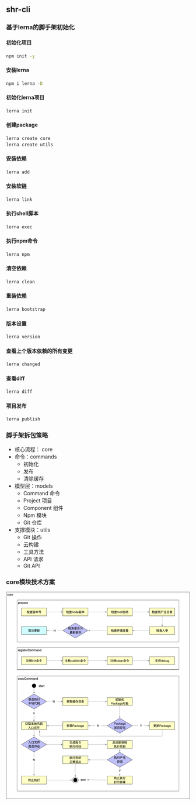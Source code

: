 ## shr-cli
### 基于lerna的脚手架初始化

#### 初始化项目

```bash
npm init -y
```

#### 安装lerna

```bash
npm i lerna -D
```

#### 初始化lerna项目

```bash
lerna init
```

#### 创建package

```bash
lerna create core
lerna create utils
```

#### 安装依赖

```bash
lerna add
```

#### 安装软链

```bash
lerna link
```

#### 执行shell脚本

```bash
lerna exec
```

#### 执行npm命令

```bash
lerna npm
```

#### 清空依赖

```bash
lerna clean
```

#### 重装依赖

```bash
lerna bootstrap
```

#### 版本设置

```bash
lerna version
```

#### 查看上个版本依赖的所有变更

```bash
lerna changed
```

#### 查看diff

```bash
lerna diff
```

#### 项目发布

```bash
lerna publish
```

### 脚手架拆包策略

- 核心流程： core
- 命令：commands
  - 初始化
  - 发布
  - 清除缓存
- 模型层：models
  - Command 命令
  - Project 项目
  - Component 组件
  - Npm 模块
  - Git 仓库
- 支撑模块：utils
  - Git 操作
  - 云构建
  - 工具方法
  - API 请求
  - Git API

### core模块技术方案

![](assets\core.png)

